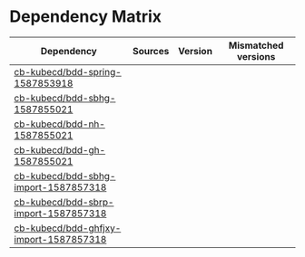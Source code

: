 # Dependency Matrix

Dependency | Sources | Version | Mismatched versions
---------- | ------- | ------- | -------------------
[cb-kubecd/bdd-spring-1587853918](https://github.com/cb-kubecd/bdd-spring-1587853918.git) |  | []() | 
[cb-kubecd/bdd-sbhg-1587855021](https://github.com/cb-kubecd/bdd-sbhg-1587855021.git) |  | []() | 
[cb-kubecd/bdd-nh-1587855021](https://github.com/cb-kubecd/bdd-nh-1587855021.git) |  | []() | 
[cb-kubecd/bdd-gh-1587855021](https://github.com/cb-kubecd/bdd-gh-1587855021.git) |  | []() | 
[cb-kubecd/bdd-sbhg-import-1587857318](https://github.com/cb-kubecd/bdd-sbhg-import-1587857318.git) |  | []() | 
[cb-kubecd/bdd-sbrp-import-1587857318](https://github.com/cb-kubecd/bdd-sbrp-import-1587857318.git) |  | []() | 
[cb-kubecd/bdd-ghfjxy-import-1587857318](https://github.com/cb-kubecd/bdd-ghfjxy-import-1587857318.git) |  | []() | 

